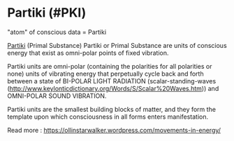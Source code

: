 # Partiki (#PKI)

"atom" of conscious data = Partiki

[Partiki][PKI] (Primal Substance) 
Partiki or Primal Substance are units of conscious energy that exist as
omni-polar points of fixed vibration.

Partiki units are omni-polar (containing the polarities for all polarities
or none) units of vibrating energy that perpetually cycle back and forth
between a state of BI-POLAR LIGHT RADIATION (scalar-standing-waves
(http://www.keylonticdictionary.org/Words/S/Scalar%20Waves.htm)) and
OMNI-POLAR SOUND VIBRATION.

Partiki units are the smallest building blocks of matter, and they form
the template upon which consciousness in all forms enters manifestation.


Read more : https://ollinstarwalker.wordpress.com/movements-in-energy/

[PKI]: http://www.keylonticdictionary.org/Words/P/Partiki.htm
[PKA]: http://www.keylonticdictionary.org/Words/P/Partika.htm
[PKM]: http://www.keylonticdictionary.org/Words/P/Particum.htm
